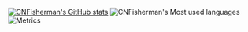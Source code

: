 [![CNFisherman's GitHub stats](https://github-readme-stats.vercel.app/api?username=CNFisherman)](https://github.com/anuraghazra/github-readme-stats)
![CNFisherman's Most used languages](https://github-readme-stats.vercel.app/api/top-langs/?username=CNFisherman&layout=compact&hide_border=true&langs_count=10)
![Metrics](https://metrics.lecoq.io/CNFisherman?template=classic&config.timezone=Asia%2FShanghai)




